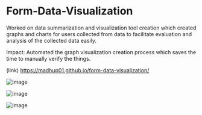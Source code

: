 # Form-Data-Visualization

Worked on data summarization and visualization tool creation which created graphs and charts for users collected from data to facilitate evaluation and analysis of the collected data easily.

Impact: Automated the graph visualization creation process which saves the time to manually verify the things.

(link) https://madhup01.github.io/form-data-visualization/

![image](https://user-images.githubusercontent.com/54492585/222415733-3507e055-4f08-45a3-9fdd-2514391a7c45.png)

![image](https://user-images.githubusercontent.com/54492585/222415808-210cfd41-7cbe-4f17-bc06-28297819b678.png)

![image](https://user-images.githubusercontent.com/54492585/222415857-10e1f266-4a27-4781-bcb6-d5f30231b613.png)


